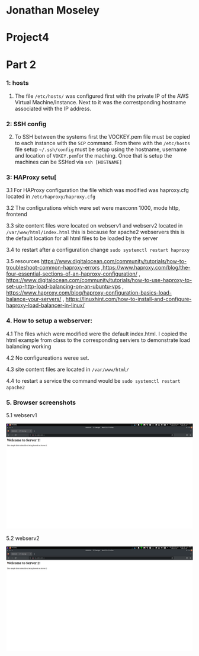 # Jonathan Moseley
# Project4


# Part 2

### 1: hosts
1. The file ```/etc/hosts/``` was configured first with the private IP of the AWS Virtual Machine/Instance. Next to it was the correstponding hostname associated with the IP address. 

### 2: SSH config
2. To SSH between the systems first the VOCKEY.pem file must be copied to each instance with the ```SCP``` command. From there with the ```/etc/hosts``` file setup ```~/.ssh/config``` must be setup using the hostname, username and location of ```VOKEY.pem```for the maching. Once that is setup the machines can be SSHed via ```ssh [HOSTNAME]```

### 3: HAProxy setu[

3.1 For HAProxy configuration the file which was modified was haproxy.cfg located in ```/etc/haproxy/haproxy.cfg```

3.2 The configurations which were set were maxconn 1000, mode http, frontend 

3.3 site content files were located on webserv1 and webserv2 located in ```/var/www/html/index.html``` this is because for apache2 webservers this is the default location for all html files to be loaded by the server

3.4 to restart after a configuration change ```sudo systemctl restart haproxy```

3.5 resources https://www.digitalocean.com/community/tutorials/how-to-troubleshoot-common-haproxy-errors ,https://www.haproxy.com/blog/the-four-essential-sections-of-an-haproxy-configuration/ , https://www.digitalocean.com/community/tutorials/how-to-use-haproxy-to-set-up-http-load-balancing-on-an-ubuntu-vps , https://www.haproxy.com/blog/haproxy-configuration-basics-load-balance-your-servers/ , https://linuxhint.com/how-to-install-and-configure-haproxy-load-balancer-in-linux/


### 4. How to setup a webserver:

4.1 The files which were modified were the default index.html. I copied the html example from class to the corresponding serviers to demonstrate load balancing working

4.2 No configureations weree set. 

4.3 site content files are located in ```/var/www/html/```

4.4 to restart a service the command would be ```sudo systemctl restart apache2```


### 5. Browser screenshots

5.1 webserv1

![Webserv1](https://github.com/WSU-kduncan/ceg3120-Jmoseley512/blob/main/Project4/Images/webserv-1.png)

5.2 webserv2

![Webserv2](https://github.com/WSU-kduncan/ceg3120-Jmoseley512/blob/main/Project4/Images/webserv-2.png)
